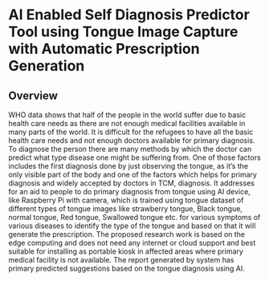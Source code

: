 # AI Enabled Self Diagnosis Predictor Tool using Tongue Image Capture with Automatic Prescription Generation

## Overview 
WHO data shows that half of the people in the world suffer due to basic health care needs as there are not enough medical facilities available in many parts of the world. It is difficult for the refugees to have all the basic health care needs and not enough doctors available for primary diagnosis. To diagnose the person there are many methods by which the doctor can predict what type disease one might be suffering from. One of those factors includes the first diagnosis done by just observing the tongue, as it’s the only visible part of the body and one of the factors which helps for primary diagnosis and widely accepted by doctors in TCM, diagnosis. It addresses for an aid to people to do primary diagnosis from tongue using AI device, like Raspberry Pi with camera, which is trained using tongue dataset of different types of tongue images like strawberry tongue, Black tongue, normal tongue, Red tongue, Swallowed tongue etc. for various symptoms of various diseases to identify the type of the tongue and based on that it will generate the prescription. The proposed research work is based on the edge computing and does not need any internet or cloud support and best suitable for installing as portable kiosk in affected areas where primary medical facility is not available. The report generated by system has primary predicted suggestions based on the tongue diagnosis using AI.

